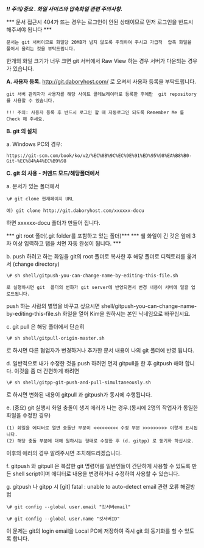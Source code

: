 ***!! 주의/중요 . 화일 사이즈와 압축화일 관련 주의사항.***

*** 문서 접근시 404가 뜨는 경우는 로그인이 안된 상태이므로 먼저 로그인을 반드시 해주셔야 됩니다 ***

    문서는 git 서버이므로 화일당 20MB가 넘지 않도록 주의하여 주시고 가급적  압축 화일을 풀어서 올리는 것을 부탁드립니다. 

한개의 화일 크기가 너무 크면 git 서버에서 Raw View 하는 경우 서버가 다운되는 경우가 있습니다.


**A. 사용자 등록.** 
    http://git.daboryhost.com/  로 오셔서 사용자 등록을 부탁드립니다.

    git 서버 관리자가 사용자를 해당 사이트 콜레보레이터로 등록한 후에만  git repository를 사용할 수 있습니다.

    !!! 주의: 사용자 등록 후 반드시 로그인 할 때 자동로그인 되도록 Remember Me 를 Check 해 주세요. 



**B. git 의 설치**

a. Windows PC의 경우: 

    https://git-scm.com/book/ko/v2/%EC%8B%9C%EC%9E%91%ED%95%98%EA%B8%B0-Git-%EC%84%A4%EC%B9%98


**C. git 의 사용 - 커맨드 모드/해당폴더에서**

a. 문서가 있는 폴더에서 
  
    \# git clone 현재페이지 URL

    예) git clone http://git.daboryhost.com/xxxxxx-docu
   
하면 xxxxxx-docu 폴더가 만들어 집니다. 


*** git root 폴더(.git folder를 포함하고 있는 폴더)***
*** 쉘 화일이 긴 것은 앞에 3자 이상 입력하고 탭을 치면 자동 완성이 됩니다. ***

b.  push 하려고 하는 화일을 git의 root 폴더로 복사한 후 해당 폴더로 디렉토리를 옮겨서 (change directory) 
  
    \# sh shell/gitpush-you-can-change-name-by-editing-this-file.sh
   
    로 실행하시면 git  폴더의 변화가 git server에 반영되면서 변경 내용이 서버에 일괄 업로드됩니다. 

push 하는 사람의 별명을 바꾸고 싶으시면 shell/gitpush-you-can-change-name-by-editing-this-file.sh 화일을 열어 Kim을 원하시는 본인 닉네임으로 바꾸십시요.


c. git pull 은 해당 폴더에서 단순히 

    \# sh shell/gitpull-origin-master.sh
   
로 하시면 다른 협업자가 변경하거나 추가한 문서 내용이 나의 git 폴더에 반영 됩니다. 


d. 일반적으로 내가 수정한 것을 push 하려면 먼저 gitpull을 한 후  gitpush 해야 합니다. 이것을 좀 더 간편하게 하려면 
  
    \# sh shell/gitpp-git-push-and-pull-simultaneously.sh
   
로 하시면 변화된 내용이 gitpull 과 gitpush가 동시에 수행됩니다. 


e. (중요) git 실행시 화일 충돌이 생겨 에러가 나는 경우.(동시에 2명의 작업자가 동일한 화일을 수정한 경우)
   
    (1) 화일을 에디터로 열면 충돌난 부분이 <<<<<<<<< 수정 부분 >>>>>>>>> 이렇게 표시됩니다. 
    (2) 해당 충돌 부분에 대해 원하시는 형태로 수정한 후 (d. gitpp) 로 동기화 하십시요.
이후의 에러의 경우 알려주시면 조치해드리겠습니다.

f. gitpush 와 gitpull 은 복잡한 git 명령어를 일반인들이 간단하게 사용할 수 있도록 만든 shell script이며 에디터로 내용을 변경하거나 수정하여 사용할 수 있습니다.

g. gitpush 나 gitpp 시 [git] fatal : unable to auto-detect email 관련 오류 해결방법

    \# git config --global user.email "깃서버email"

    \# git config --global user.name "깃서버ID"

이 문제는 git의 login email을 Local PC에 저장하여 즉시 git 의 동기화를 할 수 있도록 합니다.
